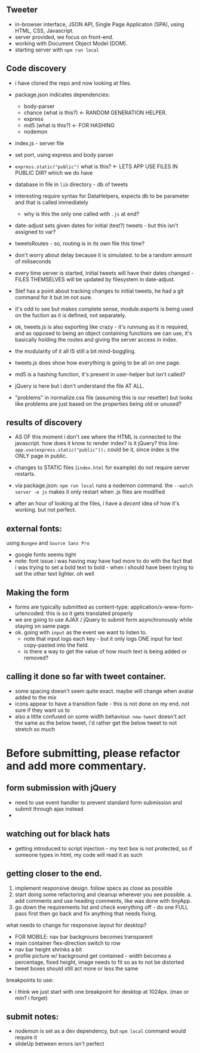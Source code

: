 ## Tweeter
- in-browser interface, JSON API, Single Page Applicaton (SPA), using HTML, CSS, Javascript.
- server provided, we focus on front-end.
- working with Document Object Model (DOM).
- starting server with `npm run local`

## Code discovery
- i have cloned the repo and now looking at files.
- package.json indicates dependencies:
  - body-parser
  - chance (what is this?) <- RANDOM GENERATION HELPER.
  - express
  - md5 (what is this?) <- FOR HASHING
  - nodemon

- index.js - server file
- set port, using express and body parser
- `express.static("public")` what is this? <- LETS APP USE FILES IN PUBLIC DIR? which we do have
- database in file in `lib` directory - db of tweets
- interesting require syntax for DataHelpers, expects db to be parameter and that is called immediately
  - why is this the only one called with `.js` at end?
- date-adjust sets given dates for initial (test?) tweets - but this isn't assigned to var?
- tweetsRoutes - so, routing is in its own file this time?
- don't worry about delay because it is simulated. to be a random amount of miliseconds
- every time server is started, initial tweets will have their dates changed - FILES THEMSELVES will be updated by filesystem in date-adjust.
- Stef has a point about tracking changes to initial tweets, he had a git command for it but im not sure.
- it's odd to see but makes complete sense, module.exports is being used on the fuction as it is defined, not separately.

- ok, tweets.js is also exporting like crazy - it's runnung as it is required, and as opposed to being an object containing functions we can use, it's basically holding the routes and giving the server access in index.
- the modularity of it all IS still a bit mind-boggling.
- tweets.js does show how everything is going to be all on one page.
- md5 is a hashing function, it's present in user-helper but isn't called?
- jQuery is here but i don't understand the file AT ALL.
-  "problems" in normalize.css file (assuming this is our resetter) but looks like problems are just based on the properties being old or unused?
## results of discovery
- AS OF this moment i don't see where the HTML is connected to the javascript. how does it know to render index? is it jQuery? this line: `app.use(express.static("public"));` could be it, since index is the ONLY page in public.
- changes to STATIC files (`index.html` for example) do not require server restarts.
- via package.json: `npm run local` runs a nodemon command. the `--watch server -e js` makes it only restart when .js files are modified

- after an hour of looking at the files, i have a _decent_ idea of how it's working. but not perfect.

## external fonts:

using `Bungee` and `Source Sans Pro`

- google fonts seems tight
- note: font issue i was having may have had more to do with the fact that i was trying to set a bold text to bold - when i should have been trying to set the other text lighter. oh well

## Making the form
- forms are typically submitted as content-type: application/x-www-form-urlencoded: this is so it gets translated properly
- we are going to use AJAX / jQuery to submit form asynchronously while staying on same page.
- ok. going with `input` as the event we want to listen to.
  - note that input logs each key - but it only logs ONE input for text copy-pasted into the field.
  - is there a way to get the value of how much text is being added or removed?


## calling it done so far with tweet container.
- some spacing doesn't seem quite exact. maybe will change when avatar added to the mix
- icons appear to have a transition fade - this is not done on my end. not sure if they want us to
- also a little confused on some width behaviour. `new-tweet` doesn't act the same as the below tweet, i'd rather get the below tweet to not stretch so much

# Before submitting, please refactor and add more commentary.

## form submission with jQuery
- need to use event handler to prevent standard form submission and submit through ajax instead
- 

## watching out for black hats
- getting introduced to script injection - my text box is not protected, so if someone types in html, my code will read it as such

## getting closer to the end.
1. implement responsive design. follow specs as close as possible
2. start doing some refactoring and cleanup wherever you see possible.
  a. add comments and use heading comments, like was done with tinyApp.
3. go down the requirements list and check everything off - do one FULL pass first then go back and fix anything that needs fixing.


what needs to change for responsive layout for desktop?

- FOR MOBILE: nav bar backgrouns becomes transparent
- main container flex-direction switch to row
- nav bar height shrinks a bit
- profile picture w/ background get contained - width becomes a percentage, fixed height, image needs to fit so as to not be distorted
- tweet boxes should still act more or less the same

breakpoints to use:

- i think we just start with one breakpoint for desktop at 1024px. (max or min? i forget)

## submit notes:
- nodemon is set as a dev dependency, but `npm local` command would require it
- slideUp between errors isn't perfect